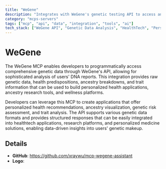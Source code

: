 ```yaml
---
title: "WeGene"
description: "Integrates with WeGene's genetic testing API to access and analyze users' genetic reports for personalized health and ancestry insights."
category: "mcps-servers"
tags: ["mcp", "api", "data", "integration", "tools", "ai"]
tech_stack: ["WeGene API", "Genetic Data Analysis", "HealthTech", "Personalized Medicine", "Bioinformatics"]
---
```


# WeGene

The WeGene MCP enables developers to programmatically access comprehensive genetic data through WeGene's API, allowing for sophisticated analysis of users' DNA reports. This integration provides raw genetic data, health predispositions, ancestry breakdowns, and trait information that can be used to build personalized health applications, ancestry research tools, and wellness platforms.

Developers can leverage this MCP to create applications that offer personalized health recommendations, ancestry visualization, genetic risk assessment, and trait analysis. The API supports various genetic data formats and provides structured responses that can be easily integrated into healthtech applications, research platforms, and personalized medicine solutions, enabling data-driven insights into users' genetic makeup.

## Details

- **GitHub**: https://github.com/xraywu/mcp-wegene-assistant
- **Logo**: 
